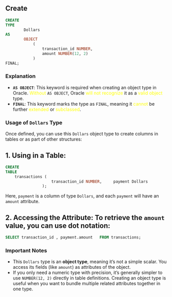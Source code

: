 ## Create 

```sql 
CREATE 
TYPE 
		Dollars 
AS
		OBJECT 
			(
			    transaction_id NUMBER,
				amount NUMBER(12, 2) 
			) 
FINAL;

```


### Explanation

- **`AS OBJECT`**: This keyword is required when creating an object type in Oracle. <span style="color:rgb(255, 255, 0)">Without</span> `AS OBJECT`, Oracle <span style="color:rgb(255, 255, 0)">will not recognize</span> it as a <span style="color:rgb(255, 255, 0)">valid object</span> type.
- **`FINAL`**: This keyword marks the type as `FINAL`, meaning it<span style="color:rgb(255, 255, 0)"> cannot </span>be further <span style="color:rgb(255, 255, 0)">extended</span> or <span style="color:rgb(255, 255, 0)">subclassed</span>.

### Usage of `Dollars` Type

Once defined, you can use this `Dollars` object type to create columns in tables or as part of other structures:

## 1. **Using in a Table**:
```sql
CREATE
TABLE 
	transactions ( 
				    transaction_id NUMBER,     payment Dollars 
				);
```
    
Here, `payment` is a column of type `Dollars`, and each `payment` will have an `amount` attribute.
    
## 2. **Accessing the Attribute**: To retrieve the `amount` value, you can use dot notation:
    
```sql
SELECT transaction_id , payment.amount   FROM transactions;
```
    

### Important Notes

- This `Dollars` type is an **object type**, meaning it’s not a simple scalar. You access its fields (like `amount`) as attributes of the object.
- If you only need a numeric type with precision, it’s generally simpler to use `NUMBER(12, 2)` directly in table definitions. Creating an object type is useful when you want to bundle multiple related attributes together in one type.
